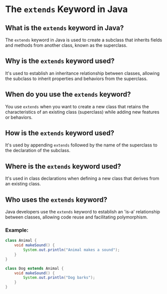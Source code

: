 # The `extends` Keyword in Java

## What is the `extends` keyword in Java?

The `extends` keyword in Java is used to create a subclass that inherits fields and methods from another class, known as the superclass.

## Why is the `extends` keyword used?

It's used to establish an inheritance relationship between classes, allowing the subclass to inherit properties and behaviors from the superclass.

## When do you use the `extends` keyword?

You use `extends` when you want to create a new class that retains the characteristics of an existing class (superclass) while adding new features or behaviors.

## How is the `extends` keyword used?

It's used by appending `extends` followed by the name of the superclass to the declaration of the subclass.

## Where is the `extends` keyword used?

It's used in class declarations when defining a new class that derives from an existing class.

## Who uses the `extends` keyword?

Java developers use the `extends` keyword to establish an 'is-a' relationship between classes, allowing code reuse and facilitating polymorphism.

### Example:

```java
class Animal {
    void makeSound() {
        System.out.println("Animal makes a sound");
    }
}

class Dog extends Animal {
    void makeSound() {
        System.out.println("Dog barks");
    }
}
```
